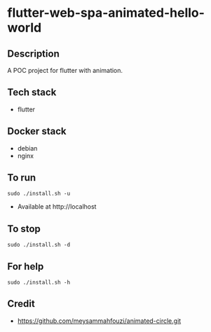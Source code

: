 # flutter-web-spa-animated-hello-world

## Description
A POC project for flutter with animation.

## Tech stack
- flutter

## Docker stack
- debian
- nginx

## To run
`sudo ./install.sh -u`
- Available at http://localhost

## To stop
`sudo ./install.sh -d`

## For help
`sudo ./install.sh -h`

## Credit
- https://github.com/meysammahfouzi/animated-circle.git
